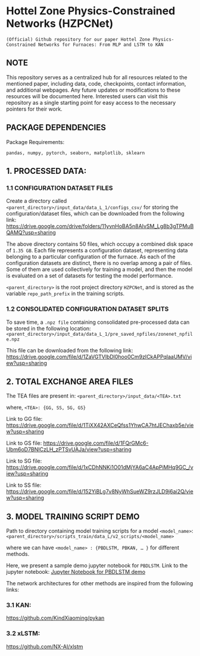 # Hottel Zone Physics-Constrained Networks (HZPCNet)


```
(Official) Github repository for our paper Hottel Zone Physics-Constrained Networks for Furnaces: From MLP and LSTM to KAN
```


## NOTE
This repository serves as a centralized hub for all resources related to the mentioned paper, including data, code, checkpoints, contact information, and additional webpages. Any future updates or modifications to these resources will be documented here. Interested users can visit this repository as a single starting point for easy access to the necessary pointers for their work.

## PACKAGE DEPENDENCIES

Package Requirements:
```
pandas, numpy, pytorch, seaborn, matplotlib, sklearn
```


## 1. PROCESSED DATA:

### 1.1 CONFIGURATION DATASET FILES

Create a directory called ```<parent_directory>/input_data/data_L_1/configs_csv/``` for storing the configuration/dataset files, which can be downloaded from the following link:
https://drive.google.com/drive/folders/11yvnHoBA5n8AIvSM_Lg8b3gTPMuBQAMQ?usp=sharing

The above directory contains 50 files, which occupy a combined disk space of ```1.35 GB```. Each file represents a configuration dataset, representing data belonging to a particular configuration of the furnace. As each of the configuration datasets are distinct, there is no overlap among a pair of files. Some of them are used collectively for training a model, and then the model is evaluated on a set of datasets for testing the model performance.

```<parent_directory>``` is the root project directory ```HZPCNet```, and is stored as the variable ```repo_path_prefix``` in the training scripts.

### 1.2 CONSOLIDATED CONFIGURATION DATASET SPLITS

To save time, a ```.npz file``` containing consolidated pre-processed data can be stored in the following location:
```<parent_directory>/input_data/data_L_1/pre_saved_npfiles/zonenet_npfile.npz```

This file can be downloaded from the following link:
https://drive.google.com/file/d/1ZaVGTVlbDl0hoo0Cm9zICkAPPqlaaUMV/view?usp=sharing 

## 2. TOTAL EXCHANGE AREA FILES

The TEA files are present in:
```<parent_directory>/input_data/<TEA>.txt```

where, ```<TEA>: {GG, SS, SG, GS}```

Link to GG file:
https://drive.google.com/file/d/1TiXX42AXCeQfss1YhwCA7htJEChaxb5e/view?usp=sharing

Link to GS file:
https://drive.google.com/file/d/1FQrGMc6-Ubm6oD7BNICzLH_zPTSvUAJa/view?usp=sharing

Link to SG file:
https://drive.google.com/file/d/1xCDhNNKi1O01dMjYA6aC4ApPiMHq9GC_/view?usp=sharing

Link to SS file:
https://drive.google.com/file/d/152YiBLg7v8NyWhSueWZ9rzJLD9j6ai2Q/view?usp=sharing


## 3. MODEL TRAINING SCRIPT DEMO

Path to directory containing model training scripts for a model ```<model_name>```:
```<parent_directory>/scripts_train/data_L/v2_scripts/<model_name>```

where we can have ```<model_name> : {PBDLSTM, PBKAN, … }``` for different methods.

Here, we present a sample demo jupyter notebook for ```PBDLSTM```. Link to the jupyter notebook: [Jupyter Notebook for PBDLSTM demo](https://github.com/ukdsvl/HZPCNet/blob/main/scripts_train/data_L/v2_scripts/PBDLSTM/reg_PBDLSTM_data_L_s2.ipynb) 

The network architectures for other methods are inspired from the following links:

### 3.1 KAN:
https://github.com/KindXiaoming/pykan 

### 3.2 xLSTM:
https://github.com/NX-AI/xlstm 
